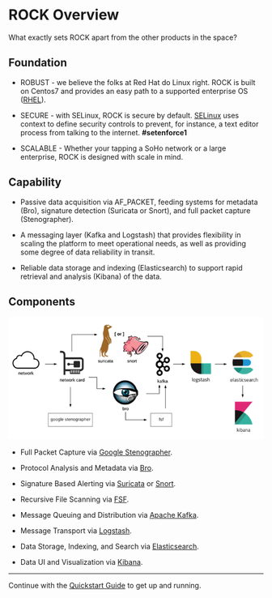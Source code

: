# ROCK Overview

What exactly sets ROCK apart from the other products in the space?

## Foundation

* ROBUST - we believe the folks at Red Hat do Linux right.  ROCK is built on Centos7 and provides an easy path to a supported enterprise OS ([RHEL](https://www.redhat.com/en)).

* SECURE - with SELinux, ROCK is secure by default.  [SELinux](https://selinuxproject.org/page/Main_Page) uses context to define security controls to prevent, for instance, a text editor process from talking to the internet.  **#setenforce1**

* SCALABLE - Whether your tapping a SoHo network or a large enterprise, ROCK is designed with scale in mind.


## Capability

* Passive data acquisition via AF_PACKET, feeding systems for metadata (Bro), signature detection (Suricata or Snort), and full packet capture (Stenographer).

* A messaging layer (Kafka and Logstash) that provides flexibility in scaling the platform to meet operational needs, as well as providing some degree of data reliability in transit.

* Reliable data storage and indexing (Elasticsearch) to support rapid retrieval and analysis (Kibana) of the data.

## Components

<p align="center">
<img src="single_architecture.png">
</p>

* Full Packet Capture via [Google Stenographer](https://github.com/google/stenographer).

* Protocol Analysis and Metadata via [Bro](https://www.bro.org/).

* Signature Based Alerting via [Suricata](https://suricata-ids.org/) or [Snort](https://snort.org/).

* Recursive File Scanning via [FSF](https://github.com/EmersonElectricCo/fsf).

* Message Queuing and Distribution via [Apache Kafka](http://kafka.apache.org/).

* Message Transport via [Logstash](https://www.elastic.co/products/logstash).

* Data Storage, Indexing, and Search via [Elasticsearch](https://www.elastic.co/).

* Data UI and Visualization via [Kibana](https://www.elastic.co/products/kibana).

---

Continue with the [Quickstart Guide](../quick_start/index.md) to get up and running.
